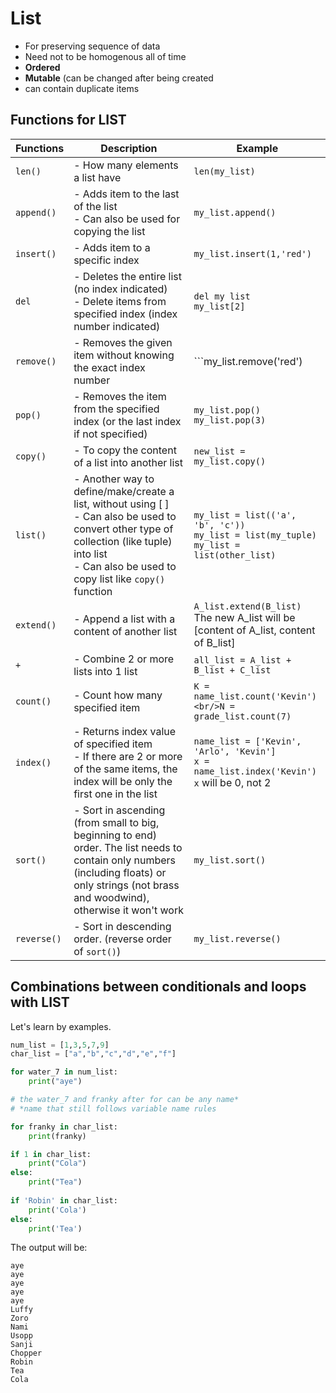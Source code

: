 # List
- For preserving sequence of data
- Need not to be homogenous all of time
- **Ordered**
- **Mutable** (can be changed after being created
- can contain duplicate items

## Functions for LIST
| Functions | Description | Example |
|---|---|---|
|```len()```| - How many elements a list have | ```len(my_list)```|
|```append()```|- Adds item to the last of the list <br/> - Can also be used for copying the list | ```my_list.append()```|
|```insert()```|- Adds item to a specific index|```my_list.insert(1,'red')```|
|```del```|- Deletes the entire list (no index indicated) <br/> - Delete items from specified index (index number indicated)|```del my list```</br>```my_list[2]```|
|```remove()```|- Removes the given item without knowing the exact index number|```my_list.remove('red')|
|```pop()```|- Removes the item from the specified index (or the last index if not specified)|```my_list.pop()```<br/>```my_list.pop(3)```|
|```copy()```|- To copy the content of a list into another list|```new_list = my_list.copy()```|
|```list()```|- Another way to define/make/create a list, without using [ ]<br/> - Can also be used to convert other type of collection (like tuple) into list <br/> - Can also be used to copy list like ```copy()``` function|```my_list = list(('a', 'b', 'c'))```<br/>```my_list = list(my_tuple)```<br/>```my_list = list(other_list)```|
|```extend()```|- Append a list with a content of another list|```A_list.extend(B_list)```<br/> The new A_list will be [content of A_list, content of B_list]|
|```+```|- Combine 2 or more lists into 1 list|```all_list = A_list + B_list + C_list```|
|```count()```|- Count how many specified item|```K = name_list.count('Kevin')<br/>N = grade_list.count(7)```|
|```index()```|- Returns index value of specified item<br/>- If there are 2 or more of the same items, the index will be only the first one in the list|```name_list = ['Kevin', 'Arlo', 'Kevin']```<br/>```x = name_list.index('Kevin')```<br/>```x``` will be 0, not 2|
|```sort()```| - Sort in ascending (from small to big, beginning to end) order. The list needs to contain only numbers (including floats) or only strings (not brass and woodwind), otherwise it won't work|```my_list.sort()```|
|```reverse()```|- Sort in descending order. (reverse order of ```sort()```)|```my_list.reverse()```|

## Combinations between conditionals and loops with LIST
Let's learn by examples. <br/>
```python
num_list = [1,3,5,7,9]
char_list = ["a","b","c","d","e","f"]

for water_7 in num_list:
    print("aye")

# the water_7 and franky after for can be any name* 
# *name that still follows variable name rules

for franky in char_list:
    print(franky)

if 1 in char_list:
    print("Cola")
else:
    print("Tea")
    
if 'Robin' in char_list:
    print('Cola')
else:
    print('Tea')
```
The output will be: <br/>
```
aye
aye
aye
aye
aye
Luffy
Zoro
Nami
Usopp
Sanji
Chopper
Robin
Tea
Cola
```





